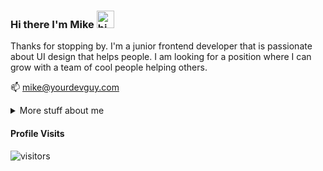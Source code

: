 ### Hi there I'm Mike <img src="https://user-images.githubusercontent.com/1303154/88677602-1635ba80-d120-11ea-84d8-d263ba5fc3c0.gif" width="28px" alt="hi">
 
Thanks for stopping by. I'm a junior frontend developer that is passionate about UI design that helps people. I am looking for a position where I can grow with a team of cool people helping others.

📫 mike@yourdevguy.com

<details>
 <summary>
  More stuff about me
 </summary>

• Being self taught, I know how to solve my own problems, and when to ask for help. I also know how to listen and take feedback. I try my best to ask better questions as I refine my search queries.

• I love to design and code and learning new skills in this area is my favorite thing to do. I can be stubborn when I want to figure things out so I don’t give up easily. Pixel perfection is my obsession.

• Helping people is important to me, so finding the root causes of problems is very important to me. Before starting any designs, I need to understand the challenges and goals to be better able to design a plan with empathy.
 </details>
 
#### Profile Visits 

![visitors](https://visitor-badge.glitch.me/badge?page_id=Ongomobile.Ongomobile)

<!--
**Ongomobile/Ongomobile** is a ✨ _special_ ✨ repository because its `README.md` (this file) appears on your GitHub profile.

Here are some ideas to get you started:

- 🔭 I’m currently working on ...
- 🌱 I’m currently learning ...
- 👯 I’m looking to collaborate on ...
- 🤔 I’m looking for help with ...
- 💬 Ask me about ...
- 📫 How to reach me: ...
- 😄 Pronouns: ...
- ⚡ Fun fact: ...
-->
